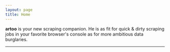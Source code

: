 ```yaml
---
layout: page
title: Home
---
```


**artoo** is your new scraping companion. He is as fit for quick & dirty scraping jobs in your favorite browser's console as for more ambitious data burglaries.

---
